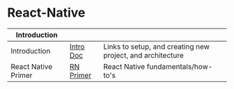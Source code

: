 # React-Native



| Introduction |  | | 
|-------|------|--------------
| Introduction | <a href="Docs/Intro/Introduction.md" > Intro Doc</a>| Links to setup, and creating new project, and architecture 
| React Native Primer | <a href="Docs\ReactNativePrimer"> RN Primer </a> | React Native fundamentals/how-to's |

